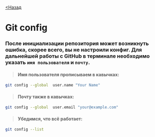 [<Назад](/readme.md)

# Git config

### После инициализации репозитория может возникнуть ошибка, скорее всего, вы не настроили конфиг. Для дальнейшей работы с GitHub в терминале необходимо указать `имя пользователя` и `почту`.

> #### Имя пользователя прописываем в кавычках:

```bash
git config --global  user.name "Your Name"
```

> #### Почту также в кавычках:

```bash
git config --global  user.email "your@example.com"
```

> #### Убедимся, что всё работает:

```bash
git config --list
```